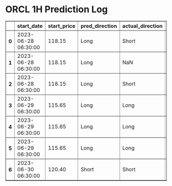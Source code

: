 <h1>ORCL 1H Prediction Log</h1>

<table border="1" class="dataframe">
  <thead>
    <tr style="text-align: right;">
      <th></th>
      <th>start_date</th>
      <th>start_price</th>
      <th>pred_direction</th>
      <th>actual_direction</th>
      <th>end_date</th>
      <th>end_price</th>
      <th>confidence</th>
      <th>difference</th>
    </tr>
  </thead>
  <tbody>
    <tr>
      <th>0</th>
      <td>2023-06-28 06:30:00</td>
      <td>118.15</td>
      <td>Long</td>
      <td>Short</td>
      <td>2023-06-28 12:00:00</td>
      <td>116.57</td>
      <td>75.757576</td>
      <td>-1.58</td>
    </tr>
    <tr>
      <th>1</th>
      <td>2023-06-28 06:30:00</td>
      <td>118.15</td>
      <td>Long</td>
      <td>NaN</td>
      <td>NaN</td>
      <td>0.00</td>
      <td>67.741935</td>
      <td>NaN</td>
    </tr>
    <tr>
      <th>2</th>
      <td>2023-06-28 06:30:00</td>
      <td>118.15</td>
      <td>Long</td>
      <td>Short</td>
      <td>2023-06-28 12:00:00</td>
      <td>116.57</td>
      <td>67.741935</td>
      <td>-1.58</td>
    </tr>
    <tr>
      <th>3</th>
      <td>2023-06-29 06:30:00</td>
      <td>115.65</td>
      <td>Long</td>
      <td>Long</td>
      <td>2023-06-29 08:00:00</td>
      <td>115.69</td>
      <td>64.516129</td>
      <td>0.04</td>
    </tr>
    <tr>
      <th>4</th>
      <td>2023-06-29 06:30:00</td>
      <td>115.65</td>
      <td>Long</td>
      <td>Long</td>
      <td>2023-06-29 08:00:00</td>
      <td>115.69</td>
      <td>75.757576</td>
      <td>0.04</td>
    </tr>
    <tr>
      <th>5</th>
      <td>2023-06-29 06:30:00</td>
      <td>115.65</td>
      <td>Long</td>
      <td>Long</td>
      <td>2023-06-29 08:00:00</td>
      <td>115.69</td>
      <td>75.757576</td>
      <td>0.04</td>
    </tr>
    <tr>
      <th>6</th>
      <td>2023-06-30 06:30:00</td>
      <td>120.40</td>
      <td>Short</td>
      <td>Short</td>
      <td>2023-06-30 07:00:00</td>
      <td>120.29</td>
      <td>75.000000</td>
      <td>-0.11</td>
    </tr>
  </tbody>
</table>